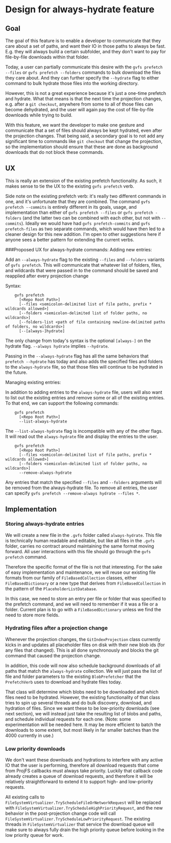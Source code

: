 # Design for always-hydrate feature

## Goal
The goal of this feature is to enable a developer to communicate that they care about a set of paths,
and want their IO in those paths to always be fast. E.g. they will always build a certain subfolder,
and they don't want to pay for file-by-file downloads within that folder.

Today, a user can partially communicate this desire with the `gvfs prefetch --files` or `gvfs
prefetch --folders` commands to bulk download the files they care about. And they can further specify
the `--hydrate` flag to either command to bulk hydrate those files into the working directory.

However, this is not a great experience because it's just a one-time prefetch and hydrate. What that
means is that the next time the projection changes, e.g. after a `git checkout`, anywhere from some
to all of those files can become dehydrated, and the user will again pay the cost of file-by-file
downloads while trying to build.

With this feature, we want the developer to make one gesture and communicate that a set of files
should always be kept hydrated, even after the projection changes. That being said, a secondary goal
is to not add any significant time to commands like `git checkout` that change the projection, so the
implementation should ensure that these are done as background downloads that do not block these
commands.

## UX
This is really an extension of the existing prefetch functionality. As such, it makes sense to tie
the UX to the existing `gvfs prefetch` verb.

Side note on the existing prefetch verb: it's really two different commands in one, and it's
unfortunate that they are combined. The command `gvfs prefetch --commits` is entirely different in
its goals, usage, and implementation than either of `gvfs prefetch --files` or `gvfs prefetch -
folders` (and the latter two can be combined with each other, but not with `--commits`). Ideally we
would have had `gvfs prefetch-commits` and `gvfs prefetch-files` as two separate commands, which
would have then led to a cleaner design for this new addition. I'm open to other suggestions here
if anyone sees a better pattern for extending the current verbs.

###Proposed UX for always-hydrate commands:
Adding new entries: 

Add an `--always-hydrate` flag to the existing `--files` and `--folders` variants of `gvfs prefetch`.
This will communicate that whatever list of folders, files, and wildcards that were passed in to the
command should be saved and reapplied after every projection change

Syntax:

```
    gvfs prefetch 
      [<Repo Root Path>]
      [--files <semicolon-delimited list of file paths, prefix * wildcards allowed>] 
      [--folders <semicolon-delimited list of folder paths, no wildcards>]
      [--folders-list <path of file containing newline-delimited paths of folders, no wildcards>] 
      [--[always-]hydrate]
```

The only change from today's syntax is the optional `[always-]` on the hydrate flag. `--always
hydrate` implies `--hydrate`.

Passing in the `--always-hydrate` flag has all the same behaviors that `prefetch --hydrate` has today
and also adds the specified files and folders to the `always-hydrate` file, so that those files will
continue to be hydrated in the future.

Managing existing entries:

In addition to adding entries to the `always-hydrate` file, users will also want to list out the
existing entries and remove some or all of the existing entries. To that end, we can support the
following commands:

```
    gvfs prefetch
      [<Repo Root Path>]
      --list-always-hydrate
```

The `--list-always-hydrate` flag is incompatible with any of the other flags. It will read out the
`always-hydrate` file and display the entries to the user.

```
    gvfs prefetch
      [<Repo Root Path>]
      [--files <semicolon-delimited list of file paths, prefix * wildcards allowed>] 
      [--folders <semicolon-delimited list of folder paths, no wildcards>]
      --remove-always-hydrate
```

Any entries that match the specified `--files` and `--folders` arguments will be removed from the
always-hydrate file. To remove all entries, the user can specify `gvfs prefetch --remove-always
hydrate --files *`.

## Implementation
### Storing always-hydrate entries
We will create a new file in the `.gvfs` folder called `always-hydrate`. This file is technically
human readable and editable, but like all files in the `.gvfs` folder, carries no contract around
maintaining the same format moving forward. All user interactions with this file should go through
the `gvfs prefetch` command.

Therefore the specific format of the file is not that interesting. For the sake of easy
implementation and maintenance, we will reuse our existing file formats from our family of
`FileBasedCollection` classes, either `FileBasedDictionary` or a new type that derives from
`FileBasedCollection` in the pattern of the `PlaceholderListDatabase`.

In this case, we need to store an entry per file or folder that was specified to the prefetch
command, and we will need to remember if it was a file or a folder. Current plan is to go with a
`FileBasedDictionary` unless we find the need to store more fields.

### Hydrating files after a projection change
Whenever the projection changes, the `GitIndexProjection` class currently kicks in and updates all
placeholder files on disk with their new blob ids (for any files that changed). This is all done
synchronously and blocks the git command that caused the projection change.

In addition, this code will now also schedule background downloads of all paths that match the
`always-hydrate` collection. We will just pass the list of file and folder parameters to the existing
`BlobPrefetcher` that the `PrefetchVerb` uses to download and hydrate files today. 

That class will determine which blobs need to be downloaded and which files need to be hydrated.
However, the existing functionality of that class tries to spin up several threads and do bulk
discovery, download, and hydration of files. Since we want these to be low-priority downloads (see 
next section), we will instead just take the resulting list of blobs and paths, and schedule 
individual requests for each one. (Note: some experimentation will be needed here. It may be more
efficient to batch the downloads to some extent, but most likely in far smaller batches than the 
4000 currently in use.)

### Low priority downloads
We don't want these downloads and hydrations to interfere with any active IO that the user is
performing, therefore all download requests that come from ProjFS callbacks must always take
priority. Luckily that callback code already creates a queue of download requests, and therefore it
will be relatively straightforward to extend it to support high- and low-priority requests. 

All existing calls to `FileSystemVirtualizer.TryScheduleFileOrNetworkRequest` will be replaced with
`FileSystemVirtualizer.TryScheduleHighPriorityRequest`, and the new behavior in the post-projection
change code will call `FileSystemVirtualizer.TryScheduleLowPriorityRequest`. The existing threads in
`FileSystemVirtualizer` that service the download queue will make sure to always fully drain the high
priority queue before looking in the low priority queue for work.
